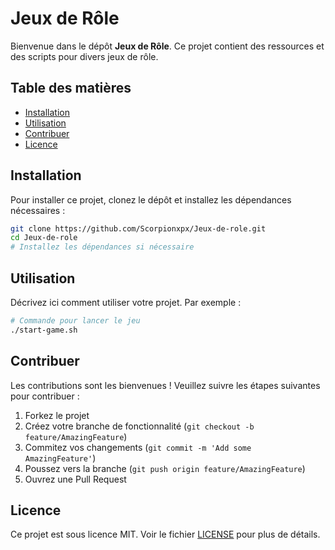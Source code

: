 # Jeux de Rôle

Bienvenue dans le dépôt **Jeux de Rôle**. Ce projet contient des ressources et des scripts pour divers jeux de rôle.

## Table des matières

- [Installation](#installation)
- [Utilisation](#utilisation)
- [Contribuer](#contribuer)
- [Licence](#licence)

## Installation

Pour installer ce projet, clonez le dépôt et installez les dépendances nécessaires :

```bash
git clone https://github.com/Scorpionxpx/Jeux-de-role.git
cd Jeux-de-role
# Installez les dépendances si nécessaire
```

## Utilisation

Décrivez ici comment utiliser votre projet. Par exemple :

```bash
# Commande pour lancer le jeu
./start-game.sh
```

## Contribuer

Les contributions sont les bienvenues ! Veuillez suivre les étapes suivantes pour contribuer :

1. Forkez le projet
2. Créez votre branche de fonctionnalité (`git checkout -b feature/AmazingFeature`)
3. Commitez vos changements (`git commit -m 'Add some AmazingFeature'`)
4. Poussez vers la branche (`git push origin feature/AmazingFeature`)
5. Ouvrez une Pull Request

## Licence

Ce projet est sous licence MIT. Voir le fichier [LICENSE](LICENSE) pour plus de détails.

